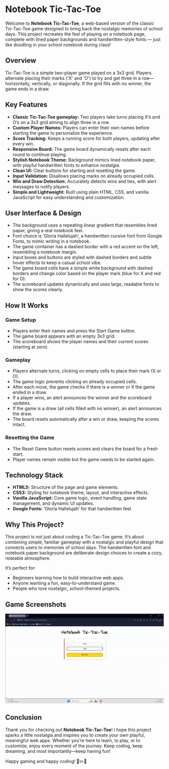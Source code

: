 # Notebook Tic-Tac-Toe

Welcome to **Notebook Tic-Tac-Toe**, a web-based version of the classic Tic-Tac-Toe game designed to bring back the nostalgic memories of school days. This project recreates the feel of playing on a notebook page, complete with lined paper backgrounds and handwritten-style fonts — just like doodling in your school notebook during class!

## Overview

Tic-Tac-Toe is a simple two-player game played on a 3x3 grid. Players alternate placing their marks ('X' and 'O') to try and get three in a row—horizontally, vertically, or diagonally. If the grid fills with no winner, the game ends in a draw.

## Key Features

- **Classic Tic-Tac-Toe gameplay:** Two players take turns placing X’s and O’s on a 3x3 grid aiming to align three in a row.  
- **Custom Player Names:** Players can enter their own names before starting the game to personalize the experience.  
- **Score Tracking:** Keeps a running score for both players, updating after every win.  
- **Responsive Board:** The game board dynamically resets after each round to continue playing.  
- **Stylish Notebook Theme:** Background mimics lined notebook paper, with playful handwritten fonts to enhance nostalgia.  
- **Clean UI:** Clear buttons for starting and resetting the game.  
- **Input Validation:** Disallows placing marks on already occupied cells.  
- **Win and Draw Detection:** Accurately detects wins and ties, with alert messages to notify players.  
- **Simple and Lightweight:** Built using plain HTML, CSS, and vanilla JavaScript for easy understanding and customization.

## User Interface & Design

- The background uses a repeating linear gradient that resembles lined paper, giving a real notebook feel.  
- Font choice is ‘Gloria Hallelujah’, a handwritten cursive font from Google Fonts, to mimic writing in a notebook.  
- The game container has a dashed border with a red accent on the left, resembling a notebook margin.  
- Input boxes and buttons are styled with dashed borders and subtle hover effects to keep a casual school vibe.  
- The game board cells have a simple white background with dashed borders and change color based on the player mark (blue for X and red for O).  
- The scoreboard updates dynamically and uses large, readable fonts to show the scores clearly.

## How It Works

### Game Setup

- Players enter their names and press the Start Game button.  
- The game board appears with an empty 3x3 grid.  
- The scoreboard shows the player names and their current scores (starting at zero).

### Gameplay

- Players alternate turns, clicking on empty cells to place their mark (X or O).  
- The game logic prevents clicking on already occupied cells.  
- After each move, the game checks if there is a winner or if the game ended in a draw.  
- If a player wins, an alert announces the winner and the scoreboard updates.  
- If the game is a draw (all cells filled with no winner), an alert announces the draw.  
- The board resets automatically after a win or draw, keeping the scores intact.

### Resetting the Game

- The Reset Game button resets scores and clears the board for a fresh start.  
- Player names remain visible but the game needs to be started again.

## Technology Stack

- **HTML5:** Structure of the page and game elements.  
- **CSS3:** Styling for notebook theme, layout, and interactive effects.  
- **Vanilla JavaScript:** Core game logic, event handling, game state management, and dynamic UI updates.  
- **Google Fonts:** ‘Gloria Hallelujah’ for that handwritten feel.

## Why This Project?

This project is not just about coding a Tic-Tac-Toe game. It’s about combining simple, familiar gameplay with a nostalgic and playful design that connects users to memories of school days. The handwritten font and notebook paper background are deliberate design choices to create a cozy, relatable atmosphere.

It’s perfect for:

- Beginners learning how to build interactive web apps.  
- Anyone wanting a fun, easy-to-understand game.  
- People who love nostalgic, school-themed projects.

## Game Screenshots
![Game Screenshot](picture/home.png)

## Conclusion

Thank you for checking out **Notebook Tic-Tac-Toe**! I hope this project sparks a little nostalgia and inspires you to create your own playful, meaningful web apps. Whether you’re here to learn, to play, or to customize, enjoy every moment of the journey. Keep coding, keep dreaming, and most importantly—keep having fun!

Happy gaming and happy coding! 🎉✏️📓



